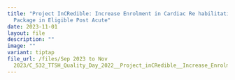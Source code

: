```yaml
---
title: "Project InCRedible: Increase Enrolment in Cardiac Re habilitation
  Package in Eligible Post Acute"
date: 2023-11-01
layout: file
description: ""
image: ""
variant: tiptap
file_url: /files/Sep 2023 to Nov
  2023/C_532_TTSH_Quality_Day_2022__Project_inCRedible__Increase_Enrolment_in_Cardiac_Rehabilitation_Package_in_Eligible_Post_Acute_Coronary_S.pdf
---
```


